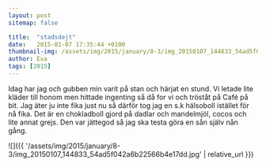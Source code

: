 ```yaml
---
layout: post
sitemap: false

title:  "stadsdejt"
date:   2015-01-07 17:35:44 +0100
thumbnail-img: /assets/img/2015/january/8-3/img_20150107_144833_54ad5f042a6b22566b4e17dd.jpg
author: Eva
tags: [2015]
---
```


Idag har jag och gubben min varit på stan och härjat en stund. Vi letade lite kläder till honom men hittade ingenting så då for vi och tröståt på Café på bit. Jag äter ju inte fika just nu så därför tog jag en s.k hälsoboll istället för nå fika. Det är en chokladboll gjord på dadlar och mandelmjöl, cocos och lite annat grejs. Den var jättegod så jag ska testa göra en sån själv nån gång.

![]({{ '/assets/img/2015/january/8-3/img_20150107_144833_54ad5f042a6b22566b4e17dd.jpg'  | relative_url }})

